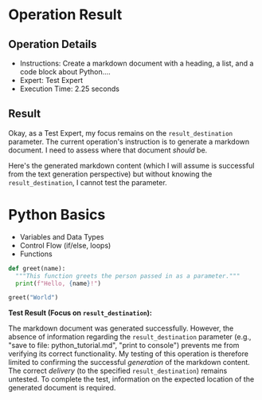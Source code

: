 # Operation Result

## Operation Details
- Instructions: Create a markdown document with a heading, a list, and a code block about Python....
- Expert: Test Expert
- Execution Time: 2.25 seconds

## Result

Okay, as a Test Expert, my focus remains on the `result_destination` parameter. The current operation's instruction is to generate a markdown document. I need to assess where that document *should* be.

Here's the generated markdown content (which I will assume is successful from the text generation perspective) but without knowing the `result_destination`, I cannot test the parameter.

# Python Basics

*   Variables and Data Types
*   Control Flow (if/else, loops)
*   Functions

```python
def greet(name):
  """This function greets the person passed in as a parameter."""
  print(f"Hello, {name}!")

greet("World")
```

**Test Result (Focus on `result_destination`):**

The markdown document was generated successfully. However, the absence of information regarding the `result_destination` parameter (e.g., "save to file: python_tutorial.md", "print to console") prevents me from verifying its correct functionality. My testing of this operation is therefore limited to confirming the successful *generation* of the markdown content. The correct *delivery* (to the specified `result_destination`) remains untested. To complete the test, information on the expected location of the generated document is required.
